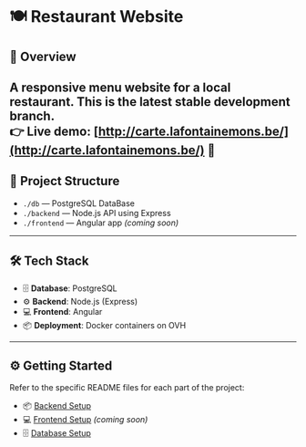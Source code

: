 # 🍽️ Restaurant Website

## 📝 Overview

A **responsive menu website** for a local restaurant.
This is the **latest stable development branch**.  
👉 Live demo: [http://carte.lafontainemons.be/](http://carte.lafontainemons.be/) 🔗
---

## 📁 Project Structure

- `./db` — PostgreSQL DataBase
- `./backend` — Node.js API using Express
- `./frontend` — Angular app *(coming soon)*

---

## 🛠️ Tech Stack

- 🗄️ **Database**: PostgreSQL
- ⚙️ **Backend**: Node.js (Express)
- 💻 **Frontend**: Angular
- 📦 **Deployment**: Docker containers on OVH

---

## ⚙️ Getting Started

Refer to the specific README files for each part of the project:

- 📦 [Backend Setup](./backend/README.md)
- 💻 [Frontend Setup](./frontend/README.md) *(coming soon)*
- 🗄️ [Database Setup](./db/README.md)